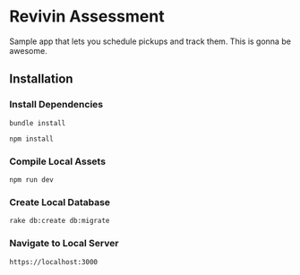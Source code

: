 # Revivin Assessment

Sample app that lets you schedule pickups and track them. This is gonna be awesome.

## Installation

### Install Dependencies

`bundle install`

`npm install`

### Compile Local Assets

`npm run dev`

### Create Local Database
`rake db:create db:migrate`

### Navigate to Local Server
`https://localhost:3000`
